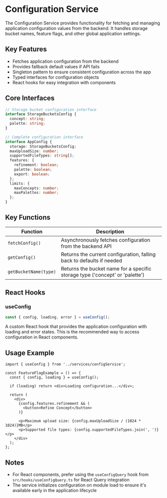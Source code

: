 # Configuration Service

The Configuration Service provides functionality for fetching and managing application configuration values from the backend. It handles storage bucket names, feature flags, and other global application settings.

## Key Features

- Fetches application configuration from the backend
- Provides fallback default values if API fails
- Singleton pattern to ensure consistent configuration across the app
- Typed interfaces for configuration objects
- React hooks for easy integration with components

## Core Interfaces

```typescript
// Storage bucket configuration interface
interface StorageBucketsConfig {
  concept: string;
  palette: string;
}

// Complete configuration interface
interface AppConfig {
  storage: StorageBucketsConfig;
  maxUploadSize: number;
  supportedFileTypes: string[];
  features: {
    refinement: boolean;
    palette: boolean;
    export: boolean;
  };
  limits: {
    maxConcepts: number;
    maxPalettes: number;
  };
}
```

## Key Functions

| Function | Description |
|----------|-------------|
| `fetchConfig()` | Asynchronously fetches configuration from the backend API |
| `getConfig()` | Returns the current configuration, falling back to defaults if needed |
| `getBucketName(type)` | Returns the bucket name for a specific storage type ('concept' or 'palette') |

## React Hooks

### useConfig

```typescript
const { config, loading, error } = useConfig();
```

A custom React hook that provides the application configuration with loading and error states. This is the recommended way to access configuration in React components.

## Usage Example

```tsx
import { useConfig } from '../services/configService';

const FeatureFlagExample = () => {
  const { config, loading } = useConfig();
  
  if (loading) return <div>Loading configuration...</div>;
  
  return (
    <div>
      {config.features.refinement && (
        <button>Refine Concept</button>
      )}
      
      <p>Maximum upload size: {config.maxUploadSize / (1024 * 1024)}MB</p>
      <p>Supported file types: {config.supportedFileTypes.join(', ')}</p>
    </div>
  );
};
```

## Notes

- For React components, prefer using the `useConfigQuery` hook from `src/hooks/useConfigQuery.ts` for React Query integration
- The service initializes configuration on module load to ensure it's available early in the application lifecycle 